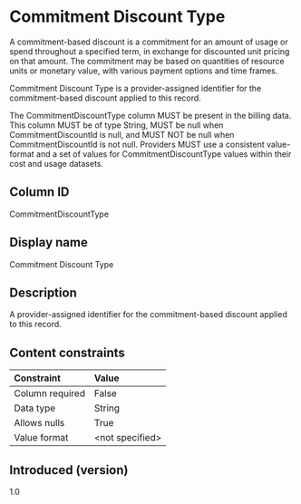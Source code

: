 # Commitment Discount Type

A commitment-based discount is a commitment for an amount of usage or spend throughout a specified term, in exchange for discounted unit pricing on that amount. The commitment may be based on quantities of resource units or monetary value, with various payment options and time frames.

Commitment Discount Type is a provider-assigned identifier for the commitment-based discount applied to this record.

The CommitmentDiscountType column MUST be present in the billing data. This column MUST be of type String, MUST be null when CommitmentDiscountId is null, and MUST NOT be null when CommitmentDiscountId is not null. Providers MUST use a consistent value-format and a set of values for CommitmentDiscountType values within their cost and usage datasets.

## Column ID

CommitmentDiscountType

## Display name

Commitment Discount Type

## Description

A provider-assigned identifier for the commitment-based discount applied to this record.

## Content constraints

| Constraint      | Value            |
|:----------------|:-----------------|
| Column required | False            |
| Data type       | String           |
| Allows nulls    | True             |
| Value format    | \<not specified> |

## Introduced (version)

1.0
